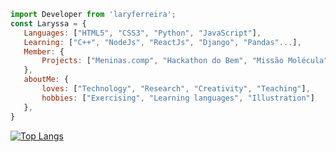                    

 ```js
import Developer from 'laryferreira';
const Laryssa = {
    Languages: ["HTML5", "CSS3", "Python", "JavaScript"],
    Learning: ["C++", "NodeJs", "ReactJs", "Django", "Pandas"...],
    Member: {
        Projects: ["Meninas.comp", "Hackathon do Bem", "Missão Molécula","Competitive programming"]        
    },
    aboutMe: {
        loves: ["Technology", "Research", "Creativity", "Teaching"],
        hobbies: ["Exercising", "Learning languages", "Illustration"]
    },
}

```
   [![Top Langs](https://github-readme-stats.vercel.app/api/top-langs/?username=laryferreira&layout=compact&langs_count=15)](https://github.com/laryferreira/github-readme-stats) 
   
